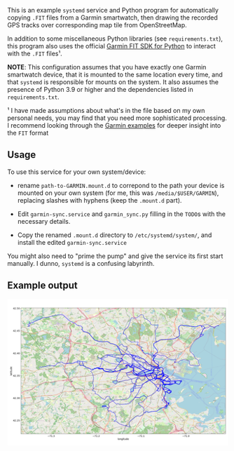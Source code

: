 This is an example `systemd` service and Python program for automatically
copying `.FIT` files from a Garmin smartwatch, then drawing the recorded GPS
tracks over corresponding map tile from OpenStreetMap.

In addition to some miscellaneous Python libraries (see `requirements.txt`),
this program also uses the official [Garmin FIT SDK for Python] to interact with the `.FIT`
files¹.

[Garmin FIT SDK for Python]: https://pypi.org/project/garmin-fit-sdk/

**NOTE**: This configuration assumes that you have exactly one Garmin
smartwatch device, that it is mounted to the same location every time, and
that `systemd` is responsible for mounts on the system. It also assumes the
presence of Python 3.9 or higher and the dependencies listed in
`requirements.txt`.

¹ I have made assumptions about what's in the file based on my own personal
needs, you may find that you need more sophisticated processing. I recommend
looking through the [Garmin examples] for deeper insight into the `FIT` format

[Garmin examples]: https://developer.garmin.com/fit/example-projects/

## Usage

To use this service for your own system/device:

* rename `path-to-GARMIN.mount.d` to correpond to the path your device is
  mounted on your own system (for me, this was `/media/$USER/GARMIN`),
  replacing slashes with hyphens (keep the `.mount.d` part).

* Edit `garmin-sync.service` and `garmin_sync.py` filling in the `TODO`s with
  the necessary details.

* Copy the renamed `.mount.d` directory to `/etc/systemd/system/`, and install
  the edited `garmin-sync.service`

You might also need to "prime the pump" and give the service its first start
manually. I dunno, `systemd` is a confusing labyrinth.

## Example output

![Map of the central Boston metropolitan area, with GPS traces overlaid](example_out.png)

